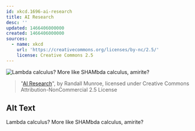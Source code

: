 ```yaml
---
id: xkcd.1696-ai-research
title: AI Research
desc: ''
updated: 1466406000000
created: 1466406000000
sources:
  - name: xkcd
    url: 'https://creativecommons.org/licenses/by-nc/2.5/'
    license: Creative Commons 2.5
---
```

![Lambda calculus? More like SHAMbda calculus, amirite?](https://imgs.xkcd.com/comics/ai_research.png)
> "[AI Research](https://xkcd.com/1696/)", by Randall Munroe, licensed under Creative Commons Attribution-NonCommercial 2.5 License

## Alt Text
Lambda calculus? More like SHAMbda calculus, amirite?
